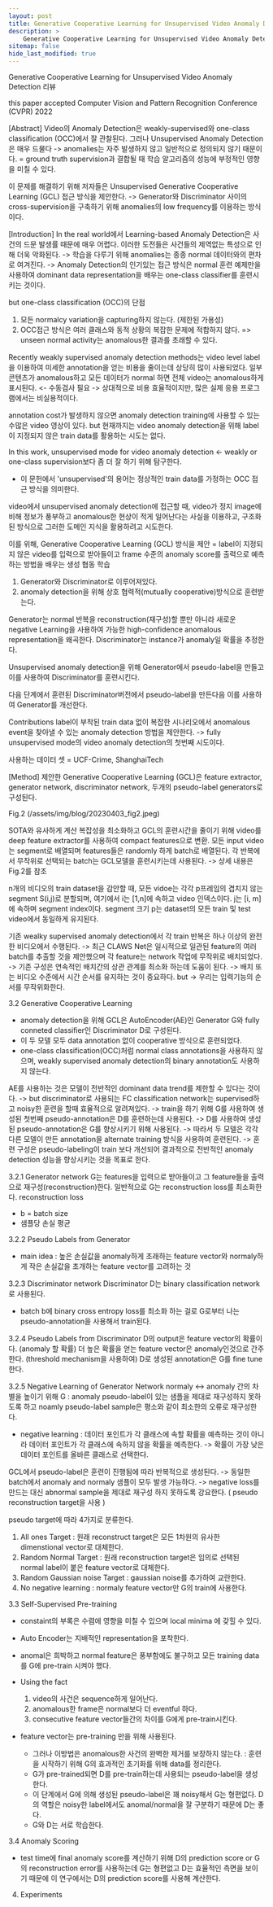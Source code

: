 ```yaml
---
layout: post
title: Generative Cooperative Learning for Unsupervised Video Anomaly Detection review
description: >
    Generative Cooperative Learning for Unsupervised Video Anomaly Detection 리뷰
sitemap: false
hide_last_modified: true
---
```

Generative Cooperative Learning for Unsupervised Video Anomaly Detection 리뷰

this paper accepted Computer Vision and Pattern Recognition Conference (CVPR) 2022

[Abstract]
Video의 Anomaly Detection은 weakly-supervised와 one-class classification (OCC)에서 잘 관찰된다.
그러나 Unsupervised Anomaly Detection은 매우 드물다 -> anomalies는 자주 발생하지 않고 일반적으로 정의되지 않기 때문이다.
= ground truth supervision과 결합될 때 학습 알고리즘의 성능에 부정적인 영향을 미칠 수 있다.

이 문제를 해결하기 위해 저자들은 Unsupervised Generative Cooperative Learning (GCL) 접근 방식을 제안한다.
-> Generator와 Discriminator 사이의 cross-supervision을 구축하기 위해 anomalies의 low frequency를 이용하는 방식이다.

[Introduction]
In the real world에서 Learning-based Anomaly Detection은 사건의 드문 발생률 때문에 매우 어렵다.
이러한 도전들은 사건들의 제역없는 특성으로 인해 더욱 악화된다.
-> 학습을 다루기 위해 anomalies는 종종 normal 데이터와의 편차로 여겨진다.
-> Anomaly Detection의 인기있는 접근 방식은 normal 훈련 예제만을 사용하여 dominant data representation을 배우는 one-class classifier를 훈련시키는 것이다.

but one-class classification (OCC)의 단점
1) 모든 normalcy variation을 capturing하지 않는다. (제한된 가용성)
2) OCC접근 방식은 여러 클래스와 동적 상황의 복잡한 문제에 적합하지 않다.
=> unseen normal activity는 anomalous한 결과를 초래할 수 있다.

Recently
weakly supervised anomaly detection methods는 video level label을 이용하여 미세한 annotation을 얻는 비용을 줄이는데 상당히 많이 사용되었다.
일부 콘텐츠가 anomalous하고 모든 데이터가 normal 하면 전체 video는 anomalous하게 표시된다. <- 수동검사 필요
-> 상대적으로 비용 효율적이지만, 많은 실제 응용 프로그램에서는 비실용적이다.

annotation cost가 발생하지 않으면 anomaly detection training에 사용할 수 있는 수많은 video 영상이 있다.
but 현재까지는 video anomaly detection을 위해 label이 지정되지 않은 train data를 활용하는 시도는 없다.

In this work,
unsupervised mode for video anomaly detection <- weakly or one-class supervision보다 좀 더 잘 하기 위해 탐구한다.
- 이 문헌에서 'unsupervised'의 용어는 정상적인 train data를 가정하는 OCC 접근 방식을 의미한다.

video에서 unsupervised anomaly detection에 접근할 때, video가 정지 image에 비해 정보가 풍부하고 anomalous한 현상이 적게 일어난다는 사실을 이용하고, 구조화된 방식으로 그러한 도메인 지식을 활용하려고 시도한다.

이를 위해, Generative Cooperative Learning (GCL) 방식을 제안 =  label이 지정되지 않은 video를 입력으로 받아들이고 frame 수준의 anomaly score를 출력으로 예측하는 방법을 배우는 생성 협동 학습
1) Generator와 Discriminator로 이루어져있다.
2) anomaly detection을 위해 상호 협력적(mutually cooperative)방식으로 훈련받는다.

Generator는 normal 반복을 reconstruction(재구성)할 뿐만 아니라 새로운 negative Learning을 사용하여 가능한 high-confidence anomalous representation을 왜곡한다.
Discriminator는 instance가 anomaly일 확률을 추정한다.

Unsupervised anomaly detection을 위해 Generator에서 pseudo-label을 만들고 이를 사용하여 Discriminator를 훈련시킨다.

다음 단계에서 훈련된 Discriminator버전에서 pseudo-label을 만든다음 이를 사용하여 Generator를 개선한다.

Contributions
label이 부착된 train data 없이 복잡한 시나리오에서 anomalous event을 찾아낼 수 있는 anomaly detection 방법을 제안한다.
-> fully unsupervised mode의 video anomaly detection의 첫번째 시도이다.

사용하는 데이터 셋 = UCF-Crime, ShanghaiTech

[Method]
제안한 Generative Cooperative Learning (GCL)은 feature extractor, generator network, discriminator network, 두개의 pseudo-label generators로 구성된다.

Fig.2 (/assets/img/blog/20230403_fig2.jpeg)

SOTA와 유사하게 계산 복잡성을 최소화하고 GCL의 훈련시간을 줄이기 위해 video를 deep feature extractor를 사용하여 compact features으로 변환.
모든 input video는 segment로 배열되며 features들은 randomly 하게 batch로 배열된다. 각 반복에서 무작위로 선택되는 batch는 GCL모델을 훈련시키는데 사용된다.
-> 상세 내용은 Fig.2를 참조

n개의 비디오의 train dataset을 감안할 때, 모든 vidoe는 각각 p프레임의 겹치지 않는 segment S(i,j)로 분할되며, 여기에서 i는 [1,n]에 속하고 video 인덱스이다. j는 [i, m]에 속하며 segment index이다.
segment 크기 p는 dataset의 모든 train 및 test video에서 동일하게 유지된다.

기존 wealky supervised anomaly detection에서 각 train 반복은 하나 이상의 완전한 비디오에서 수행된다.
-> 최근 CLAWS Net은 일시적으로 일관된 feature의 여러 batch를 추출할 것을 제안했으며 각 feature는 network 작업에 무작위로 배치되었다.
-> 기존 구성은 연속적인 배치간의 상관 관계를 최소화 하는데 도움이 된다.
-> 배치 또는 비디오 수준에서 시간 순서를 유지하는 것이 중요하다.
but -> 우리는 입력기능의 순서를 무작위화한다.

3.2 Generative Cooperative Learning
- anomaly detection을 위해 GCL은 AutoEncoder(AE)인 Generator G와 fully conneted classifier인 Discriminator D로 구성된다.
- 이 두 모델 모두 data annotation 없이 cooperative 방식으로 훈련되었다.
- one-class classification(OCC)처럼 normal class annotations을 사용하지 않으며, weakly supervised anomaly detection의 binary annotation도 사용하지 않는다.

AE를 사용하는 것은 모델이 전반적인 dominant data trend를 제한할 수 있다는 것이다.
-> but discriminator로 사용되는 FC classification network는 supervised하고 noisy한 훈련을 할때 효율적으로 알려져있다.
-> train을 하기 위해 G를 사용하여 생성된 첫번째 pseudo-annotation은 D를 훈련하는데 사용된다.
-> D를 사용하여 생성된 pseudo-annotation은 G를 향상시키기 위해 사용된다.
-> 따라서 두 모델은 각각 다른 모델이 만든 annotation을 alternate training 방식을 사용하여 훈련된다.
-> 훈련 구성은 pseudo-labeling이 train 보다 개선되어 결과적으로 전반적인 anomaly detection 성능을 향상시키는 것을 목표로 한다.

3.2.1 Generator network
G는 features을 입력으로 받아들이고 그 feature들을 출력으로 재구성(reconstruction)한다.
일반적으로 G는 reconstruction loss를 최소화한다.
reconstruction loss
- b = batch size
- 샘플당 손실 평균

3.2.2 Pseudo Labels from Generator
- main idea : 높은 손실값을 anomaly하게 초래하는 feature vector와 normaly하게 작은 손실값을 초개하는 feature vector를 고려하는 것

3.2.3 Discriminator network
Discriminator D는 binary classification network로 사용된다.
- batch b에 binary cross entropy loss를 최소화 하는 걸로 G로부터 나는 pseudo-annotation을 사용해서 train된다.

3.2.4 Pseudo Labels from Discriminator
D의  output은 feature vector의 확률이다. (anomaly 할 확률)
더 높은 확률을 얻는 feature vector은 anomaly인것으로 간주한다. (threshold mechanism을 사용하여)
D로 생성된 annotation은 G를 fine tune 한다.

3.2.5 Negative Learning of Generator Network
normaly <-> anomaly 간의 차별을 높이기 위해
G : anomaly pseudo-label이 있는 샘플을 제대로 재구성하지 못하도록 하고 noamly pseudo-label sample은 평소와 같이 최소한의 오류로 재구성한다.

- negative learning : 데이터 포인트가 각 클래스에 속할 확률을 예측하는 것이 아니라 데이터 포인트가 각 클래스에 속하지 않을 확률을 예측한다.
  -> 확률이 가장 낮은 데이터 포인트를 올바른 클래스로 선택한다.

GCL에서 pseudo-label은 훈련이 진행됨에 따라 반복적으로 생성된다.
-> 동일한 batch에서 anomaly and normaly 샘플이 모두 발생 가능하다.
-> negative loss를 만드는 대신 abnormal sample을 제대로 재구성 하지 못하도록 강요한다. ( pseudo reconstruction target을 사용 )

pseudo target에 따라 4가지로 분류한다.
1) All ones Target : 원래 reconstruct target은 모든 1차원의 유사한 dimenstional vector로 대체한다.
2) Random Normal Target : 원래 reconstruction target은 임의로 선택된 normal label이 붙은 feature vector로 대체한다.
3) Random Gaussian noise Target : gaussian noise를 추가하여 교란한다.
4) No negative learning : normaly feature vector만 G의 train에 사용한다.

3.3 Self-Supervised Pre-training
- constaint의 부록은 수렴에 영향을 미칠 수 있으며 local minima 에 갖힐 수 있다.
- Auto Encoder는 지배적인 representation을 포착한다. 
- anomal은 희박하고 normal feature은 풍부함에도 불구하고 모든 training data를 G에 pre-train 시켜야 했다.
- Using the fact 
  1) video의 사건은 sequence하게 일어난다.
  2) anomalous한 frame은 normal보다 더 eventful 하다.
  3) consecutive feature vector들간의 차이를 G에게 pre-train시킨다.

- feature vector는 pre-training 만을 위해 사용된다.
  - 그러나 이방법은 anomalous한 사건의 완벽한 제거를 보장하지 않는다. : 훈련을 시작하기 위해 G의 효과적인 초기화를 위해 data를 정리한다.
  - G가 pre-trained되면 D를 pre-train하는데 사용되는 pseudo-label을 생성한다.
  - 이 단계에서 G에 의해 생성된 pseudo-label은 꽤 noisy해서 G는 형편없다. D의 역할은 noisy한 label에서도 anomal/normal을 잘 구분하기 때문에 D는 좋다.
  - G와 D는 서로 학습한다.

3.4 Anomaly Scoring
- test time에 final anomaly score를 계산하기 위해 D의 prediction score or G의 reconstruction error를 사용하는데 G는 형편없고 D는 효율적인 측면을 보이기 때문에 이 연구에서는 D의 prediction score를 사용해 계산한다.

4. Experiments